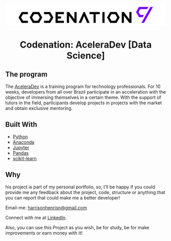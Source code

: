 <p align="center">
  <img src="./assets/logo.svg">
</p>

<h1 align="center">
    Codenation: AceleraDev [Data Science]
</h1>

## The program

The [AceleraDev](https://www.codenation.dev/) is a training program for technology professionals. For 10 weeks, developers from all over Brazil participate in an acceleration with the objective of immersing themselves in a certain theme. With the support of tutors in the field, participants develop projects in projects with the market and obtain exclusive mentoring.

## Built With

- [Python](https://www.python.org/)
- [Anaconda](https://www.anaconda.com/)
- [Jupyter](https://jupyter.org/)
- [Pandas](https://pandas.pydata.org/)
- [scikit-learn](https://scikit-learn.org/stable/)

## Why

his project is part of my personal portfolio, so, I'll be happy if you could provide me any feedback about the project, code, structure or anything that you can report that could make me a better developer!

Email-me: harrisonhenrisn@gmail.com

Connect with me at [LinkedIn](https://linkedin.com/in/harrison-henri-dos-santos-nascimento-a6ba33112).

Also, you can use this Project as you wish, be for study, be for make improvements or earn money with it!
